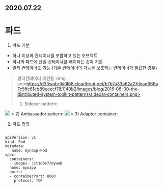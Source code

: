 2020.07.22
------------

파드
====
1) 파드 기본
* 하나 이상의 컨테이너를 포함하고 있는 오브젝트
* 하나의 파드에 단일 컨테이너를 배치하는 것이 기본
* 멀티 컨테이너도 가능 (기존 컨테이너의 기능을 보조하는 컨테이너가 필요한 경우)
> 멀티컨테이너 패턴들
>\<img src=https://d33wubrfki0l68.cloudfront.net/b7b7a33a62a27dead666a7c5ffc61cb89eeecf78/040b2/images/blog/2015-06-00-the-distributed-system-toolkit-patterns/sidecar-containers.png>
> 1) Sidecar pattern: 
<img src=https://d33wubrfki0l68.cloudfront.net/5b7d4af2e37b1d337ef0bd90b65b7944d7ecac8d/1d5bc/images/blog/2015-06-00-the-distributed-system-toolkit-patterns/ambassador-containers.png>
> 2) Ambassador pattern: 
<img src=https://d33wubrfki0l68.cloudfront.net/a55d1c355a9f778e38a775a87fd5b2b52db661dc/0c44c/images/blog/2015-06-00-the-distributed-system-toolkit-patterns/adapter-containers.png>
> 3) Adapter container:

2) 파드 정의
<pre>
<code>
apiVersion: v1
kind: Pod
metadata:  
   name: mynapp-Pod
spec:
  containers:
  - images: c1t1d0s7/myweb
  name: mynapp
  ports:
  - containerPort: 8080
    protocol: TCP
 </ocde>
 </pre>
